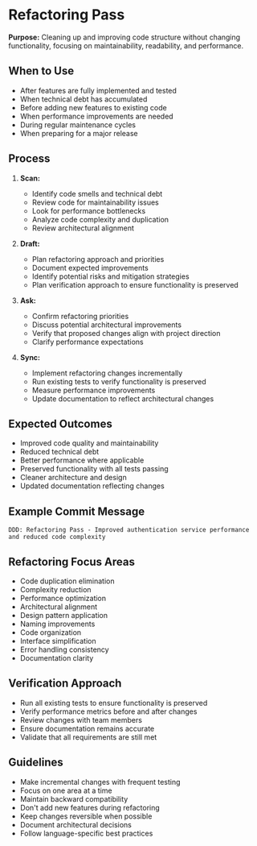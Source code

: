 # Refactoring Pass

**Purpose:** Cleaning up and improving code structure without changing functionality, focusing on maintainability, readability, and performance.

## When to Use
- After features are fully implemented and tested
- When technical debt has accumulated
- Before adding new features to existing code
- When performance improvements are needed
- During regular maintenance cycles
- When preparing for a major release

## Process
1. **Scan:** 
   - Identify code smells and technical debt
   - Review code for maintainability issues
   - Look for performance bottlenecks
   - Analyze code complexity and duplication
   - Review architectural alignment

2. **Draft:** 
   - Plan refactoring approach and priorities
   - Document expected improvements
   - Identify potential risks and mitigation strategies
   - Plan verification approach to ensure functionality is preserved

3. **Ask:** 
   - Confirm refactoring priorities
   - Discuss potential architectural improvements
   - Verify that proposed changes align with project direction
   - Clarify performance expectations

4. **Sync:** 
   - Implement refactoring changes incrementally
   - Run existing tests to verify functionality is preserved
   - Measure performance improvements
   - Update documentation to reflect architectural changes

## Expected Outcomes
- Improved code quality and maintainability
- Reduced technical debt
- Better performance where applicable
- Preserved functionality with all tests passing
- Cleaner architecture and design
- Updated documentation reflecting changes

## Example Commit Message
`DDD: Refactoring Pass - Improved authentication service performance and reduced code complexity`

## Refactoring Focus Areas
- Code duplication elimination
- Complexity reduction
- Performance optimization
- Architectural alignment
- Design pattern application
- Naming improvements
- Code organization
- Interface simplification
- Error handling consistency
- Documentation clarity

## Verification Approach
- Run all existing tests to ensure functionality is preserved
- Verify performance metrics before and after changes
- Review changes with team members
- Ensure documentation remains accurate
- Validate that all requirements are still met

## Guidelines
- Make incremental changes with frequent testing
- Focus on one area at a time
- Maintain backward compatibility
- Don't add new features during refactoring
- Keep changes reversible when possible
- Document architectural decisions
- Follow language-specific best practices

